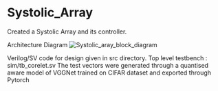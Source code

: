 # Systolic_Array

Created a Systolic Array and its controller. 

Architecture Diagram
![Systolic_aray_block_diagram](https://user-images.githubusercontent.com/32195473/146703780-3984e66a-0590-4a19-9ef8-78d8ab14f6b7.png)


Verilog/SV code for design given in src directory. 
Top level testbench : sim/tb_corelet.sv
The test vectors were generated through a quantised aware model of VGGNet trained on CIFAR dataset and exported through Pytorch
